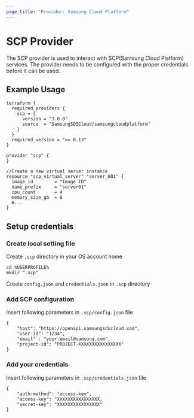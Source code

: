 ```yaml
---
page_title: "Provider: Samsung Cloud Platform"
---
```


# SCP Provider

The SCP provider is used to interact with SCP(Samsung Cloud Platform) services.
The provider needs to be configured with the proper credentials before it can be used.


## Example Usage
```hcl
terraform {
  required_providers {
    scp = {
      version = "3.0.0"
      source  = "SamsungSDSCloud/samsungcloudplatform"
    }
  }
  required_version = ">= 0.13"
}

provider "scp" {
}

//Create a new virtual server instance
resource "scp_virtual_server" "server_001" {
  image_id        = "Image ID"
  name_prefix     = "server01"
  cpu_count       = 4
  memory_size_gb  = 8
  #...
}
```


## Setup credentials

### Create local setting file

Create `.scp` directory in your OS account home

```
cd %USERPROFILE%
mkdir ".scp"
```

Create `config.json` and `credentials.json` in `.scp` directory

### Add SCP configuration

Insert following parameters in `.scp/config.json` file

```
{
    "host": "https://openapi.samsungsdscloud.com",
    "user-id": "1234",
    "email" : "your.email@samsung.com",
    "project-id": "PROJECT-XXXXXXXXXXXXXXXX"
}
```

### Add your credentials

Insert following parameters in `.scp/credentials.json` file

```
{
    "auth-method": "access-key",
    "access-key": "XXXXXXXXXXXXXXXX,
    "secret-key": "XXXXXXXXXXXXXXXX"
}
```
